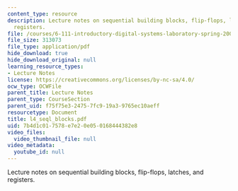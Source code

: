 ```yaml
---
content_type: resource
description: Lecture notes on sequential building blocks, flip-flops, latches, and
  registers.
file: /courses/6-111-introductory-digital-systems-laboratory-spring-2006/7b4d1c017578e7e20e050168444382e8_l4_seql_blocks.pdf
file_size: 313073
file_type: application/pdf
hide_download: true
hide_download_original: null
learning_resource_types:
- Lecture Notes
license: https://creativecommons.org/licenses/by-nc-sa/4.0/
ocw_type: OCWFile
parent_title: Lecture Notes
parent_type: CourseSection
parent_uid: f75f75e3-2475-7fc9-19a3-9765ec10aeff
resourcetype: Document
title: l4_seql_blocks.pdf
uid: 7b4d1c01-7578-e7e2-0e05-0168444382e8
video_files:
  video_thumbnail_file: null
video_metadata:
  youtube_id: null
---
```

Lecture notes on sequential building blocks, flip-flops, latches, and registers.